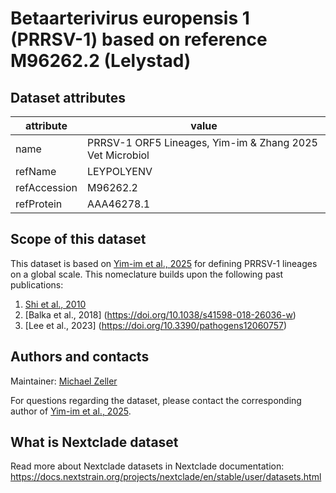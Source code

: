 # Betaarterivirus europensis 1 (PRRSV-1) based on reference M96262.2 (Lelystad)


## Dataset attributes

| attribute            | value                                    |
| -------------------- | ---------------------------------------- |
| name                 | PRRSV-1 ORF5 Lineages, Yim-im & Zhang 2025 Vet Microbiol  |
| refName              | LEYPOLYENV                               |
| refAccession         | M96262.2                                 |
| refProtein		       | AAA46278.1                               |


## Scope of this dataset

This dataset is based on [Yim-im et al., 2025](https://doi.org/10.1016/j.vetmic.2025.110413) for defining PRRSV-1 lineages on a global scale. This 
nomeclature builds upon the following past publications:
1. [Shi et al., 2010](https://doi.org/10.1016/j.virusres.2010.08.014)
2. [Balka et al., 2018] (https://doi.org/10.1038/s41598-018-26036-w)
3. [Lee et al., 2023] (https://doi.org/10.3390/pathogens12060757)

## Authors and contacts

Maintainer: [Michael Zeller](mailto:mazeller@iastate.edu?subject=[Nextclade]%20PRRSV1)

For questions regarding the dataset, please contact the corresponding author of [Yim-im et al., 2025](https://doi.org/10.1016/j.vetmic.2025.110413).

## What is Nextclade dataset

Read more about Nextclade datasets in Nextclade documentation: https://docs.nextstrain.org/projects/nextclade/en/stable/user/datasets.html
